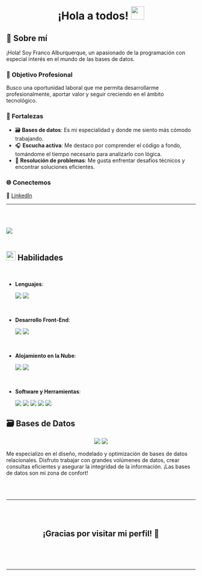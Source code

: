 
<h1 align="center"><b> ¡Hola a todos! </b><img src="https://media.giphy.com/media/hvRJCLFzcasrR4ia7z/giphy.gif" width="35"></h1>

## 👋 Sobre mí

¡Hola! Soy Franco Alburquerque, un apasionado de la programación con especial interés en el mundo de las bases de datos.

### 💼 Objetivo Profesional
Busco una oportunidad laboral que me permita desarrollarme profesionalmente, aportar valor y seguir creciendo en el ámbito tecnológico.

### 🧠 Fortalezas
- 🗃️ **Bases de datos**: Es mi especialidad y donde me siento más cómodo trabajando.
- 🎧 **Escucha activa**: Me destaco por comprender el código a fondo, tomándome el tiempo necesario para analizarlo con lógica.
- 🧩 **Resolución de problemas**: Me gusta enfrentar desafíos técnicos y encontrar soluciones eficientes.

### 🌐 Conectemos
📎 [LinkedIn](https://www.linkedin.com/in/franco-alburquerque-0a00b2311)

---





<br><br>

<img src="https://user-images.githubusercontent.com/73097560/115834477-dbab4500-a447-11eb-908a-139a6edaec5c.gif"><br><br>

## <img src="https://media2.giphy.com/media/QssGEmpkyEOhBCb7e1/giphy.gif?cid=ecf05e47a0n3gi1bfqntqmob8g9aid1oyj2wr3ds3mg700bl&rid=giphy.gif" width ="25"><b> Habilidades</b>
<br>

<p align="center">

- **Lenguajes**:

    <img src="https://img.shields.io/badge/C%23-%23239120.svg?style=for-the-badge&logo=c-sharp&logoColor=white"/>
    <img src="https://img.shields.io/badge/Python-%2314354C.svg?style=for-the-badge&logo=python&logoColor=white"/>

<br>   
    
- **Desarrollo Front-End**:

   <img src="https://img.shields.io/badge/HTML5-%23E34F26.svg?style=for-the-badge&logo=html5&logoColor=white"/>
   <img src="https://img.shields.io/badge/CSS3-%231572B6.svg?style=for-the-badge&logo=css3&logoColor=white"/>

<br>

- **Alojamiento en la Nube**:

    <img src="https://img.shields.io/badge/GitHub%20Pages-%23327FC7.svg?style=for-the-badge&logo=github&logoColor=white"/>
    <img src="https://img.shields.io/badge/Microsoft%20Azure-0078D4.svg?style=for-the-badge&logo=microsoft-azure&logoColor=white"/>

<br>

- **Software y Herramientas**:

    <img src="https://img.shields.io/badge/Git-%23F05033.svg?style=for-the-badge&logo=git&logoColor=white"/>
    <img src="https://img.shields.io/badge/GitHub-%23121011.svg?style=for-the-badge&logo=github&logoColor=white"/>
    <img src="https://img.shields.io/badge/Google-%234285F4.svg?style=for-the-badge&logo=google&logoColor=white"/>
    <img src="https://img.shields.io/badge/Visual%20Studio%202022-5C2D91.svg?style=for-the-badge&logo=visualstudio&logoColor=white"/>
    <img src="https://img.shields.io/badge/Windows%2011-0078D6.svg?style=for-the-badge&logo=windows11&logoColor=white"/>

</p>

## 🗃️ Bases de Datos

<p align="center">

<img src="https://img.shields.io/badge/MySQL-%2300f.svg?style=for-the-badge&logo=mysql&logoColor=white"/>
<img src="https://img.shields.io/badge/Microsoft%20SQL%20Server-%23CC2927.svg?style=for-the-badge&logo=microsoft-sql-server&logoColor=white"/>

</p>

Me especializo en el diseño, modelado y optimización de bases de datos relacionales. Disfruto trabajar con grandes volúmenes de datos, crear consultas eficientes y asegurar la integridad de la información. ¡Las bases de datos son mi zona de confort!




<br>
<br>

-----

<br>
<br>

<div align='center'>

## <b>¡Gracias por visitar mi perfil! 🚀</b>

</div>

<br>
<br>
<br>


---

<br>




